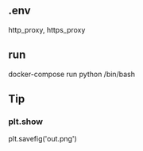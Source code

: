 ## .env
http\_proxy, https\_proxy

## run
docker-compose run python /bin/bash

## Tip
### plt.show
plt.savefig('out.png')

